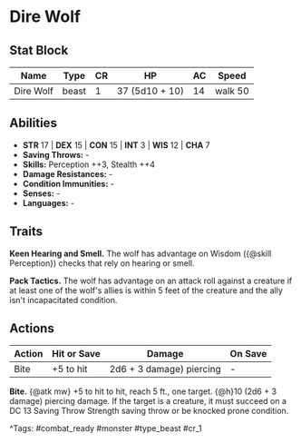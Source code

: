 # Dire Wolf

## Stat Block

| Name | Type | CR | HP | AC | Speed |
|------|------|----|----|----|-------|
| Dire Wolf | beast | 1 | 37 (5d10 + 10) | 14 | walk 50 |

## Abilities

- **STR** 17 | **DEX** 15 | **CON** 15 | **INT** 3 | **WIS** 12 | **CHA** 7
- **Saving Throws:** -  
- **Skills:** Perception ++3, Stealth ++4  
- **Damage Resistances:** -  
- **Condition Immunities:** -  
- **Senses:** -  
- **Languages:** -

## Traits

**Keen Hearing and Smell.** The wolf has advantage on Wisdom ({@skill Perception}) checks that rely on hearing or smell.

**Pack Tactics.** The wolf has advantage on an attack roll against a creature if at least one of the wolf's allies is within 5 feet of the creature and the ally isn't incapacitated condition.


## Actions

| Action | Hit or Save | Damage | On Save |
|--------|--------------|--------|----------|
| Bite | +5 to hit | 2d6 + 3 damage) piercing | - |

**Bite.** {@atk mw} +5 to hit to hit, reach 5 ft., one target. {@h}10 (2d6 + 3 damage) piercing damage. If the target is a creature, it must succeed on a DC 13 Saving Throw Strength saving throw or be knocked prone condition.


^Tags: #combat_ready #monster #type_beast #cr_1